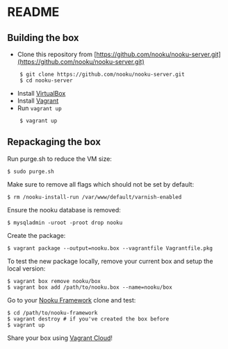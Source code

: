 README
======

Building the box
----------------

* Clone this repository from [https://github.com/nooku/nooku-server.git](https://github.com/nooku/nooku-server.git)

```
    $ git clone https://github.com/nooku/nooku-server.git
    $ cd nooku-server
```

* Install [VirtualBox](http://www.virtualbox.org/)
* Install [Vagrant](http://downloads.vagrantup.com/)
* Run `vagrant up`

```
    $ vagrant up
```

Repackaging the box
-----------------

Run purge.sh to reduce the VM size:

    $ sudo purge.sh

Make sure to remove all flags which should not be set by default: 

    $ rm /nooku-install-run /var/www/default/varnish-enabled
	
Ensure the nooku database is removed:

    $ mysqladmin -uroot -proot drop nooku
	
Create the package: 

    $ vagrant package --output=nooku.box --vagrantfile Vagrantfile.pkg 

To test the new package locally, remove your current box and setup the local version:

    $ vagrant box remove nooku/box
    $ vagrant box add /path/to/nooku.box --name=nooku/box
	
Go to your [Nooku Framework](https://github.com/nooku/nooku-framework) clone and test: 

    $ cd /path/to/nooku-framework
    $ vagrant destroy # if you've created the box before
    $ vagrant up
	
Share your box using [Vagrant Cloud](http://vagrantcloud.com)!
